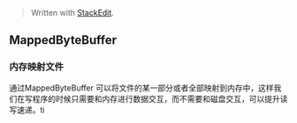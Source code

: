 


> Written with [StackEdit](https://stackedit.io/).
## MappedByteBuffer

### 内存映射文件
通过MappedByteBuffer 可以将文件的某一部分或者全部映射到内存中，这样我们在写程序的时候只需要和内存进行数据交互，而不需要和磁盘交互，可以提升读写速递。ti
<!--stackedit_data:
eyJoaXN0b3J5IjpbNjcyODgxMjk2LDYyNjA5NDg5Nl19
-->